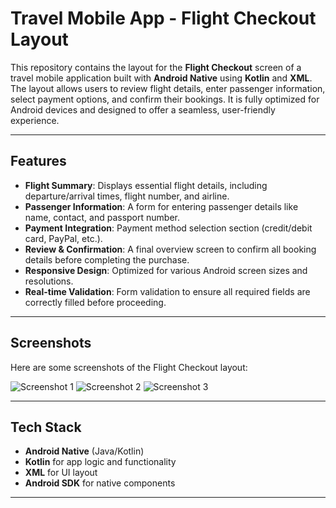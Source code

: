 # Travel Mobile App - Flight Checkout Layout

This repository contains the layout for the **Flight Checkout** screen of a travel mobile application built with **Android Native** using **Kotlin** and **XML**. The layout allows users to review flight details, enter passenger information, select payment options, and confirm their bookings. It is fully optimized for Android devices and designed to offer a seamless, user-friendly experience.

---

## Features

- **Flight Summary**: Displays essential flight details, including departure/arrival times, flight number, and airline.
- **Passenger Information**: A form for entering passenger details like name, contact, and passport number.
- **Payment Integration**: Payment method selection section (credit/debit card, PayPal, etc.).
- **Review & Confirmation**: A final overview screen to confirm all booking details before completing the purchase.
- **Responsive Design**: Optimized for various Android screen sizes and resolutions.
- **Real-time Validation**: Form validation to ensure all required fields are correctly filled before proceeding.

---

## Screenshots

Here are some screenshots of the Flight Checkout layout:

![Screenshot 1](screenshots/screenshot1.png)
![Screenshot 2](screenshots/screenshot2.png)
![Screenshot 3](screenshots/screenshot3.png)

---

## Tech Stack

- **Android Native** (Java/Kotlin)
- **Kotlin** for app logic and functionality
- **XML** for UI layout
- **Android SDK** for native components

---
